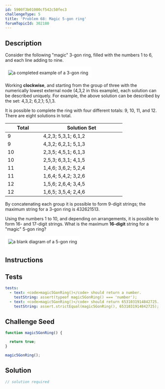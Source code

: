 ```yaml
---
id: 5900f3b01000cf542c50fec3
challengeType: 5
title: 'Problem 68: Magic 5-gon ring'
forumTopicId: 302180
---
```


## Description

<section id='description'>

Consider the following "magic" 3-gon ring, filled with the numbers 1 to 6, and each line adding to nine.

<img class="img-responsive center-block" alt="a completed example of a 3-gon ring" src="https://cdn-media-1.freecodecamp.org/project-euler/3-gon-ring.png" style="background-color: white; padding: 10px;">

Working **clockwise**, and starting from the group of three with the numerically lowest external node (4,3,2 in this example), each solution can be described uniquely. For example, the above solution can be described by the set: 4,3,2; 6,2,1; 5,1,3.

It is possible to complete the ring with four different totals: 9, 10, 11, and 12. There are eight solutions in total.

<div style='text-align: center;'>

| <div style='width: 100px;'>Total</div> | <div style='width: 250px;'>Solution Set</div> |
| -------------------------------------- | --------------------------------------------- |
| 9                                      | 4,2,3; 5,3,1; 6,1,2                           |
| 9                                      | 4,3,2; 6,2,1; 5,1,3                           |
| 10                                     | 2,3,5; 4,5,1; 6,1,3                           |
| 10                                     | 2,5,3; 6,3,1; 4,1,5                           |
| 11                                     | 1,4,6; 3,6,2; 5,2,4                           |
| 11                                     | 1,6,4; 5,4,2; 3,2,6                           |
| 12                                     | 1,5,6; 2,6,4; 3,4,5                           |
| 12                                     | 1,6,5; 3,5,4; 2,4,6                           |

</div>

By concatenating each group it is possible to form 9-digit strings; the maximum string for a 3-gon ring is 432621513.

Using the numbers 1 to 10, and depending on arrangements, it is possible to form 16- and 17-digit strings. What is the maximum **16-digit** string for a "magic" 5-gon ring?

<img class="img-responsive center-block" alt="a blank diagram of a 5-gon ring" src="https://cdn-media-1.freecodecamp.org/project-euler/5-gon-ring.png" style="background-color: white; padding: 10px;">

</section>

## Instructions

<section id='instructions'>

</section>

## Tests

<section id='tests'>

```yml
tests:
  - text: <code>magic5GonRing()</code> should return a number.
    testString: assert(typeof magic5GonRing() === 'number');
  - text: <code>magic5GonRing()</code> should return 6531031914842725.
    testString: assert.strictEqual(magic5GonRing(), 6531031914842725);

```

</section>

## Challenge Seed

<section id='challengeSeed'>

<div id='js-seed'>

```js
function magic5GonRing() {

  return true;
}

magic5GonRing();
```

</div>

</section>

## Solution

<section id='solution'>

```js
// solution required
```

</section>
